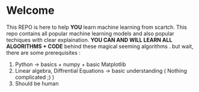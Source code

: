 # Welcome

This REPO is here to help **YOU** learn machine learning from scartch.
This repo contains all popular machine learning models and also popular techiques with clear explaination.
**YOU CAN AND WILL LEARN ALL ALGORITHMS + CODE** behind these magical seeming algorithms .
but wait, there are some prerequisites :
1. Python ->  basics + numpy + basic Matplotlib
2. Linear algebra, Diffrential Equations -> basic understanding ( Nothing complicated ;) ) 
3. Should be human
